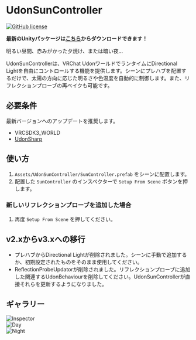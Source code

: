 # UdonSunController

[![GitHub license](https://img.shields.io/github/license/SeaeeesSan/SimpleFolderIcon)](https://github.com/SeaeeesSan/SimpleFolderIcon/blob/master/LICENSE)

**最新のUnityパッケージは[こちら](https://github.com/esnya/UdonSunController/releases/latest)からダウンロードできます！**

明るい昼間、赤みがかった夕焼け、または暗い夜...

UdonSunControllerは、VRChat UdonワールドでランタイムにDirectional Lightを自由にコントロールする機能を提供します。シーンにプレハブを配置するだけで、太陽の方向に応じた明るさや色温度を自動的に制御します。また、リフレクションプローブの再ベイクも可能です。

## 必要条件
最新バージョンへのアップデートを推奨します。

* VRCSDK3_WORLD
* [UdonSharp](https://github.com/MerlinVR/UdonSharp)

## 使い方
1. `Assets/UdonSunController/SunController.prefab` をシーンに配置します。
2. 配置した `SunController` のインスペクターで `Setup From Scene` ボタンを押します。

### 新しいリフレクションプローブを追加した場合
1. 再度 `Setup From Scene` を押してください。

## v2.xからv3.xへの移行
* プレハブからDirectional Lightが削除されました。シーンに手動で追加するか、初期設定されたものをそのまま使用してください。
* ReflectionProbeUpdatorが削除されました。リフレクションプローブに追加した関連するUdonBehaviourを削除してください。UdonSunControllerが直接それらを更新するようになりました。

## ギャラリー
![Inspector](Documents~/img/Inspector.png)  
![Day](Documents~/img/Day.png)  
![Night](Documents~/img/Night.png)  
